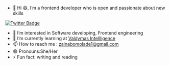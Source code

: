 - 👋 Hi :smile:, I’m a frontend developer who is open and passionate about new skills
 
 [![Twitter Badge](https://img.shields.io/badge/-@zeeyzeeyz-1ca0f1?style=for-the-badge&logo=twitter&logoColor=white&link=https://twitter.com/zeeyzeeyz)](https://twitter.com/zeeyzeeyz)

- 👀 I’m interested in Software developing, Frontend engineering
- 🌱 I’m currently learning at [Valdymas Intellligence](https://valdymasintelligence.org/)
- 📫 How to reach me : zainabomolade1@gmail.com 
- 😄 Pronouns:She/Her
- ⚡ Fun fact: writing and reading

<!---
zainabomolade/zainabomolade is a ✨ special ✨ repository because its `README.md` (this file) appears on your GitHub profile.
You can click the Preview link to take a look at your changes.
--->
